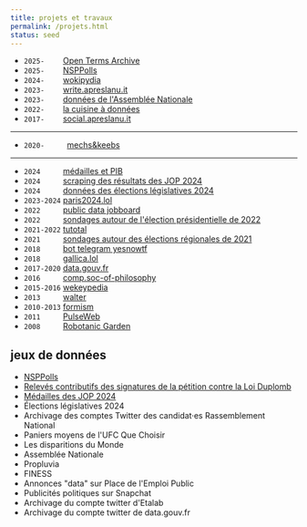 ```yaml
---
title: projets et travaux
permalink: /projets.html
status: seed
---
```


- `2025-    ` [Open Terms Archive](https://opentermsarchive.org/)
- `2025-    ` [NSPPolls](https://codeberg.org/nsppolls)
- `2024-    ` [wokipydia](https://github.com/taniki/wokipydia)
- `2023-    ` [write.apreslanu.it](https://write.apreslanu.it)
- `2023-    ` [données de l'Assemblée Nationale](https://github.com/taniki/assemblee-nationale)
- `2022-    ` [la cuisine à données](https://data.11d.im/)
- `2017-    ` [social.apreslanu.it](https://social.apreslanu.it)

---

- `2020-     ` [mechs&keebs](https://www.instagram.com/tkmechs/)

---

- `2024     ` [médailles et PIB](https://observablehq.com/@taniki/paris2024-medailles-pib)
- `2024     ` [scraping des résultats des JOP 2024](https://github.com/taniki/paris2024-data)
- `2024     ` [données des élections législatives 2024](https://github.com/taniki/legislatives-2024)
- `2023-2024` [paris2024.lol](https://paris2024.lol/)
- `2022     ` [public data jobboard](https://data-jobboard.netlify.app/)
- `2022     ` [sondages autour de l'élection présidentielle de 2022](https://observablehq.com/collection/@taniki/election-presidentielle-france-2022)
- `2021-2022` [tutotal](https://observablehq.com/@taniki/tutotal-2022)
- `2021     ` [sondages autour des élections régionales de 2021](https://observablehq.com/collection/@taniki/elections-regionales-france-2021)
- `2018     ` [bot telegram yesnowtf](https://gitlab.com/taniki/yesnowtfbot)
- `2018     ` [gallica.lol](https://github.com/taniki/gallicalol)
- `2017-2020` [data.gouv.fr](https://www.data.gouv.fr/fr/)
- `2016     ` [comp.soc-of-philosophy](https://github.com/taniki/comp.soc-of-philosophy)
- `2015-2016` [wekeypedia](http://wekeypedia.github.io/)
- `2013     ` [walter](https://github.com/taniki/walter)
- `2010-2013` [formism](http://formism.net/)
- `2011     ` [PulseWeb](https://pulseweb.cortext.net/)
- `2008     ` [Robotanic Garden](https://github.com/taniki/robotanic-garden)


## jeux de données

- [NSPPolls](https://github.com/nsppolls)
- [Relevés contributifs des signatures de la pétition contre la Loi Duplomb](https://observablehq.com/@taniki/duplomb-petition-signatures)
- [Médailles des JOP 2024](https://github.com/taniki/paris2024-data)
- Élections législatives 2024
- Archivage des comptes Twitter des candidat·es Rassemblement National
- Paniers moyens de l'UFC Que Choisir
- Les disparitions du Monde
- Assemblée Nationale
- Propluvia
- FINESS
- Annonces "data" sur Place de l'Emploi Public
- Publicités politiques sur Snapchat
- Archivage du compte twitter d'Etalab
- Archivage du compte twitter de data.gouv.fr

